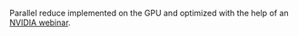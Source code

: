 Parallel reduce implemented on the GPU and optimized with the help of an [NVIDIA webinar](https://developer.download.nvidia.com/assets/cuda/files/reduction.pdf).

